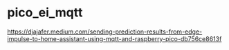 # pico_ei_mqtt

https://djajafer.medium.com/sending-prediction-results-from-edge-impulse-to-home-assistant-using-mqtt-and-raspberry-pico-db756ce8613f
